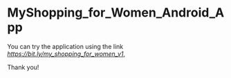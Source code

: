 # MyShopping_for_Women_Android_App

You can try the application using the link _https://bit.ly/my_shopping_for_women_v1_,


Thank you!
